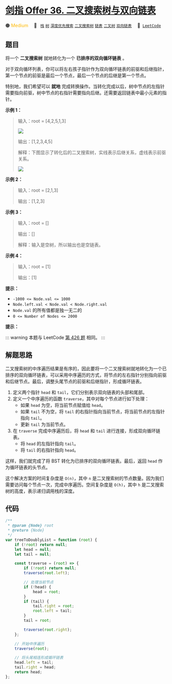 # [剑指 Offer 36. 二叉搜索树与双向链表](https://leetcode.cn/problems/er-cha-sou-suo-shu-yu-shuang-xiang-lian-biao-lcof/)

🟠 <font color=#ffb800>Medium</font>&emsp; 🔖&ensp; [`栈`](/leetcode/outline/tag/stack.md) [`树`](/leetcode/outline/tag/tree.md) [`深度优先搜索`](/leetcode/outline/tag/depth-first-search.md) [`二叉搜索树`](/leetcode/outline/tag/binary-search-tree.md) [`链表`](/leetcode/outline/tag/linked-list.md) [`二叉树`](/leetcode/outline/tag/binary-tree.md) [`双向链表`](/leetcode/outline/tag/doubly-linked-list.md)&emsp; 🔗&ensp;[`LeetCode`](https://leetcode.cn/problems/er-cha-sou-suo-shu-yu-shuang-xiang-lian-biao-lcof/)

## 题目

将一个 **二叉搜索树** 就地转化为一个 **已排序的双向循环链表** 。

对于双向循环列表，你可以将左右孩子指针作为双向循环链表的前驱和后继指针，第一个节点的前驱是最后一个节点，最后一个节点的后继是第一个节点。

特别地，我们希望可以 **就地** 完成转换操作。当转化完成以后，树中节点的左指针需要指向前驱，树中节点的右指针需要指向后继。还需要返回链表中最小元素的指针。

**示例 1：**

> 输入：root = [4,2,5,1,3]
>
> ![](https://assets.leetcode.com/uploads/2018/10/12/bstdllreturndll.png)
>
> 输出：[1,2,3,4,5]
>
> 解释：下图显示了转化后的二叉搜索树，实线表示后继关系，虚线表示前驱关系。
>
> ![](https://assets.leetcode.com/uploads/2018/10/12/bstdllreturnbst.png)

**示例 2：**

> 输入：root = [2,1,3]
>
> 输出：[1,2,3]

**示例 3：**

> 输入：root = []
>
> 输出：[]
>
> 解释：输入是空树，所以输出也是空链表。

**示例 4：**

> 输入：root = [1]
>
> 输出：[1]

**提示：**

- `-1000 <= Node.val <= 1000`
- `Node.left.val < Node.val < Node.right.val`
- `Node.val` 的所有值都是独一无二的
- `0 <= Number of Nodes <= 2000`

**提示：**

::: warning
本题与 LeetCode [第 426 题](./0426.md) 相同。
:::

## 解题思路

二叉搜索树的中序遍历结果是有序的，因此要将一个二叉搜索树就地转化为一个已排序的双向循环链表，可以采用中序遍历的方式，将节点的左右指针分别指向前驱和后继节点。最后，调整头尾节点的前驱和后继指针，形成循环链表。

1. 定义两个指针 `head` 和 `tail`，它们分别表示双向链表的头部和尾部。
2. 定义一个中序遍历的函数 `traverse`，其中对每个节点进行如下处理：
   - 如果 `head` 为空，将当前节点赋值给 `head`。
   - 如果 `tail` 不为空，将 `tail` 的右指针指向当前节点，将当前节点的左指针指向 `tail`。
   - 更新 `tail` 为当前节点。
3. 在 `traverse` 完成中序遍历后，将 `head` 和 `tail` 进行连接，形成双向循环链表。
   - 将 `head` 的左指针指向 `tail`。
   - 将 `tail` 的右指针指向 `head`。

这样，我们就完成了将 BST 转化为已排序的双向循环链表。最后，返回 `head` 作为循环链表的头节点。

这个解决方案的时间复杂度是 `O(n)`，其中 `n` 是二叉搜索树的节点数量。因为我们需要访问每个节点一次，完成中序遍历。空间复杂度是 `O(h)`，其中 `h` 是二叉搜索树的高度，表示递归调用栈的深度。

## 代码

```javascript
/**
 * @param {Node} root
 * @return {Node}
 */
var treeToDoublyList = function (root) {
	if (!root) return null;
	let head = null;
	let tail = null;

	const traverse = (root) => {
		if (!root) return null;
		traverse(root.left);

		// 处理当前节点
		if (!head) {
			head = root;
		}
		if (tail) {
			tail.right = root;
			root.left = tail;
		}
		tail = root;

		traverse(root.right);
	};

	// 开始中序遍历
	traverse(root);

	// 将头尾相连形成循环链表
	head.left = tail;
	tail.right = head;
	return head;
};
```
